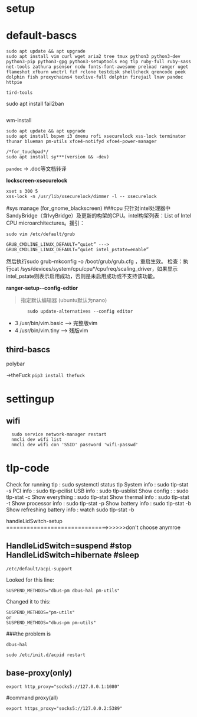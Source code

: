 # setup

default-bascs
==========
```
sudo apt update && apt upgrade
sudo apt install vim curl wget aria2 tree tmux python3 python3-dev python3-pip python3-gpg python3-setuptools eog tlp ruby-full ruby-sass net-tools zathura psensor ncdu fonts-font-awesome preload ranger uget flameshot xfburn wmctrl fzf rclone testdisk shellcheck qrencode peek dolphin fish proxychains4 texlive-full dolphin firejail lnav pandoc httpie

tird-tools
```
sudo apt install fail2ban
```
```
wm-install
```
sudo apt update && apt upgrade
sudo apt install bspwm i3 dmenu rofi xsecurelock xss-lock terminator thunar blueman pm-utils xfce4-notifyd xfce4-power-manager

/*for_touchpad*/
sudo apt install sy***(version && -dev)

```
`pandoc` -> .doc等文档转译

 <strong>lockscreen-xsecurelock</strong>
```
xset s 300 5
xss-lock -n /usr/lib/xsecurelock/dimmer -l -- xsecurelock
```
#sys manage (for_gnome_blackscreen)
###cpu
  只针对intel处理器中SandyBridge（含IvyBridge）及更新的构架的CPU。intel构架列表：List of Intel CPU microarchitectures。援引：
  ```
  sudo vim /etc/default/grub
  ```
  ```
  GRUB_CMDLINE_LINUX_DEFAULT=”quiet” ---> GRUB_CMDLINE_LINUX_DEFAULT=”quiet intel_pstate=enable”
  ```
  然后执行sudo grub-mkconfig -o /boot/grub/grub.cfg ，重启生效。
  检查：执行cat /sys/devices/system/cpu/cpu*/cpufreq/scaling_driver，如果显示intel_pstate则表示启用成功，否则是未启用成功或不支持该功能。


 **ranger-setup--config-edtior**
 >指定默认编辑器
 (ubuntu默认为nano)
```
        sudo update-alternatives --config editor
```
* 3   /usr/bin/vim.basic --> 完整版vim
* 4   /usr/bin/vim.tiny  -->  残版vim
                
        

third-bascs
-------------
polybar

->theFuck
`pip3 install thefuck`

settingup
========

wifi
------------
```
  sudo service network-manager restart
  nmcli dev wifi list
  nmcli dev wifi con 'SSID' password 'wifi-passwd'
```

tlp-code
=========

Check for running tlp : sudo systemctl status tlp
System info : sudo tlp-stat -s
PCI info : sudo tlp-pcilist
USB info :  sudo tlp-usblist
Show config :  : sudo tlp-stat -c
Show everything : sudo tlp-stat 
Show thermal info : sudo tlp-stat -t
Show processor info : sudo tlp-stat -p
Show battery info : sudo tlp-stat -b
Show refreshing battery info : watch sudo tlp-stat -b

handleLidSwitch-setup
==============================>>>>>>don't choose anymroe

HandleLidSwitch=suspend		#stop
HandleLidSwitch=hibernate		#sleep
--------------------------------
```
/etc/default/acpi-support
```

Looked for this line:

~~~
SUSPEND_METHODS="dbus-pm dbus-hal pm-utils"
~~~

Changed it to this:

~~~
SUSPEND_METHODS="pm-utils"
or
SUSPEND_METHODS="dbus-pm pm-utils"

~~~
###the problem is 
~~~
dbus-hal 
~~~

```
sudo /etc/init.d/acpid restart
```
## base-proxy(only)
~~~
export http_proxy="socks5://127.0.0.1:1080"
~~~

#command proxy(all)
~~~
export https_proxy="socks5://127.0.0.2:5389"
~~~
